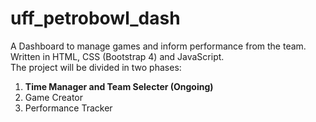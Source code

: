 # uff_petrobowl_dash
A Dashboard to manage games and inform performance from the team. <br>
Written in HTML, CSS (Bootstrap 4) and JavaScript. <br>
The project will be divided in two phases: <br>
   1) <strong> Time Manager and Team Selecter (Ongoing) <br> </strong>
   2) Game Creator <br>
   3) Performance Tracker
